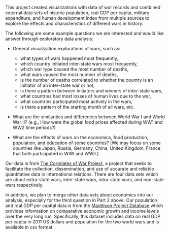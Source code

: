 This project created visualizations with data of war records and combined external data sets of historic population, real GDP per capita, military expenditure, and human development index from multiple sources to explore the effects and characteristics of different wars in history. 

The following are some example questions we are interested and would like answer through exploratory data analysis:

* General visualization explorations of wars, such as:
    + what types of wars happened most frequently,
    + which country initiated inter-state wars most frequently, 
    + which war type caused the most number of deaths,  
    + what wars caused the most number of deaths, 
    + is the number of deaths correlated to whether the country is an initiator of an inter-state war or not, 
    + is there a pattern between initiators and winners of inter-state wars, 
    + what countries had most losses of human lives due to the war, 
    + what countries participated most actively in the wars, 
    + is there a pattern of the starting month of all wars, etc.

* What are the similarities and differences between World War I and World War II? (e.g., How were the global food prices affected during WW1 and WW2 time periods?)

* What are the effects of wars on the economics, food production, population, and education of some countries? (We may focus on some countries like Japan, Russia, Germany, China, United Kingdom, France that both participated in WWI and WWII.)  


Our data is from [The Correlates of War Project](http://www.correlatesofwar.org/), a project that seeks to facilitate the collection, dissemination, and use of accurate and reliable quantitative data in international relations. There are four data sets which are about extra-state wars, inter-state wars, intra-state wars, and non-state wars respectively. 

In addition, we plan to merge other data sets about economics into our analysis, especially for the third question in Part 2 above. Our population and real GDP per capital data is from the [Maddison Project Database](https://www.rug.nl/ggdc/historicaldevelopment/maddison/releases/maddison-project-database-2018) which provides information on comparative economic growth and income levels over the very long run. Specifically, this dataset includes data on real GDP per capita in 2011 US dollars and population for the two world wars and is available in csv format.

